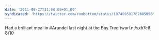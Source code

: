 ```yaml
---
date: '2011-08-27T11:08:09+01:00'
syndicated: 'https://twitter.com/roobottom/status/107400501762605056'
---
```

Had a brilliant meal in #Arundel last night at the Bay Tree twurl.nl/sxh7c8 8/10
